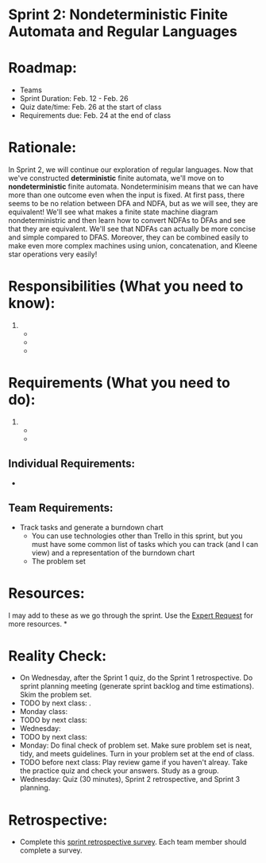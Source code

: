 # Sprint 2: Nondeterministic Finite Automata and Regular Languages

# Roadmap:
* Teams
* Sprint Duration: Feb. 12 - Feb. 26
* Quiz date/time: Feb. 26 at the start of class
* Requirements due: Feb. 24 at the end of class 

# Rationale: 
In Sprint 2, we will continue our exploration of regular languages.  Now that we've constructed **deterministic** finite automata, we'll move on to **nondeterministic** finite automata.  Nondeterminisim means that we can have more than one outcome even when the input is fixed.  At first pass, there seems to be no relation between DFA and NDFA, but as we will see, they are equivalent!  We'll see what makes a finite state machine diagram nondeterministric and then learn how to convert NDFAs to DFAs and see that they are equivalent.  We'll see that NDFAs can actually be more concise and simple compared to DFAS.  Moreover, they can be combined easily to make even more complex machines using union, concatenation, and Kleene star operations very easily!

# Responsibilities (What you need to know):
1. 
   * 
   * 
   *  

# Requirements (What you need to do):
1.
   *
   *

## Individual Requirements:
   *

## Team Requirements:
   * Track tasks and generate a burndown chart
       * You can use technologies other than Trello in this sprint, but you must have some common list of tasks which you can track (and I can view) and a representation of the burndown chart
       * The problem set
   
# Resources:  
I may add to these as we go through the sprint.  Use the [Expert Request](https://rollins.co1.qualtrics.com/jfe/form/SV_0jNfbBpN1clDJfn?course=mat310s20&sprint=2) for more resources. 
   * 
   
# Reality Check:
  * On Wednesday, after the Sprint 1 quiz, do the Sprint 1 retrospective.  Do sprint planning meeting (generate sprint backlog and time estimations).  Skim the problem set.
  * TODO by next class:  .
  * Monday class: 
  * TODO by next class: 
  * Wednesday: 
  * TODO by next class: 
  * Monday: Do final check of problem set.  Make sure problem set is neat, tidy, and meets guidelines.  Turn in your problem set at the end of class.
  * TODO before next class: Play review game if you haven't alreay. Take the practice quiz and check your answers.  Study as a group.  
  * Wednesday: Quiz (30 minutes), Sprint 2 retrospective, and Sprint 3 planning.

# Retrospective:
  * Complete this [sprint retrospective survey](https://rollins.co1.qualtrics.com/jfe/form/SV_3rAIzhpHFYbIixf?course=mat310s20&sprint=2).  Each team member should complete a survey.
